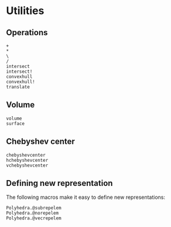 # Utilities

## Operations
```@docs
+
*
\
/
intersect
intersect!
convexhull
convexhull!
translate
```

## Volume
```@docs
volume
surface
```

## Chebyshev center
```@docs
chebyshevcenter
hchebyshevcenter
vchebyshevcenter
```

## Defining new representation
The following macros make it easy to define new representations:
```@docs
Polyhedra.@subrepelem
Polyhedra.@norepelem
Polyhedra.@vecrepelem
```
